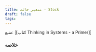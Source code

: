 ```yaml
---
title: متغیر حالت - Stock
draft: false
tags:
---
```


منبع: [[کتاب Thinking in Systems - a Primer]]
### خلاصه
